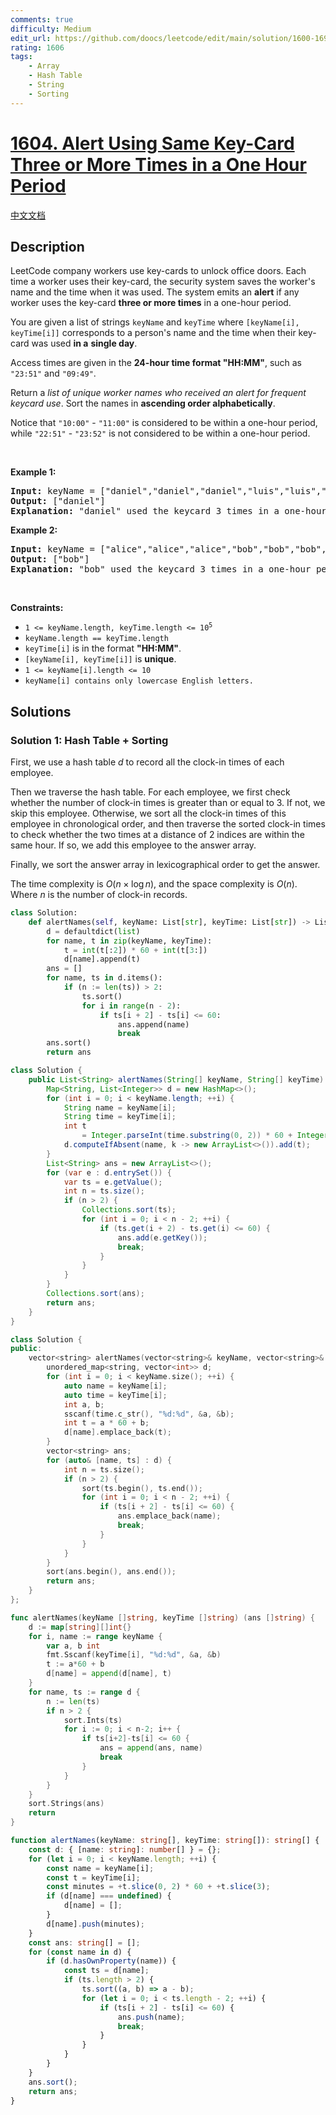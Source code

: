 ```yaml
---
comments: true
difficulty: Medium
edit_url: https://github.com/doocs/leetcode/edit/main/solution/1600-1699/1604.Alert%20Using%20Same%20Key-Card%20Three%20or%20More%20Times%20in%20a%20One%20Hour%20Period/README_EN.md
rating: 1606
tags:
    - Array
    - Hash Table
    - String
    - Sorting
---
```


# [1604. Alert Using Same Key-Card Three or More Times in a One Hour Period](https://leetcode.com/problems/alert-using-same-key-card-three-or-more-times-in-a-one-hour-period)

[中文文档](/solution/1600-1699/1604.Alert%20Using%20Same%20Key-Card%20Three%20or%20More%20Times%20in%20a%20One%20Hour%20Period/README.md)

## Description

<p>LeetCode company workers use key-cards to unlock office doors. Each time a worker uses their key-card, the security system saves the worker&#39;s name and the time when it was used. The system emits an <strong>alert</strong> if any worker uses the key-card <strong>three or more times</strong> in a one-hour period.</p>

<p>You are given a list of strings <code>keyName</code> and <code>keyTime</code> where <code>[keyName[i], keyTime[i]]</code> corresponds to a person&#39;s name and the time when their key-card was used <strong>in a</strong> <strong>single day</strong>.</p>

<p>Access times are given in the <strong>24-hour time format &quot;HH:MM&quot;</strong>, such as <code>&quot;23:51&quot;</code> and <code>&quot;09:49&quot;</code>.</p>

<p>Return a <em>list of unique worker names who received an alert for frequent keycard use</em>. Sort the names in <strong>ascending order alphabetically</strong>.</p>

<p>Notice that <code>&quot;10:00&quot;</code> - <code>&quot;11:00&quot;</code> is considered to be within a one-hour period, while <code>&quot;22:51&quot;</code> - <code>&quot;23:52&quot;</code> is not considered to be within a one-hour period.</p>

<p>&nbsp;</p>
<p><strong class="example">Example 1:</strong></p>

<pre>
<strong>Input:</strong> keyName = [&quot;daniel&quot;,&quot;daniel&quot;,&quot;daniel&quot;,&quot;luis&quot;,&quot;luis&quot;,&quot;luis&quot;,&quot;luis&quot;], keyTime = [&quot;10:00&quot;,&quot;10:40&quot;,&quot;11:00&quot;,&quot;09:00&quot;,&quot;11:00&quot;,&quot;13:00&quot;,&quot;15:00&quot;]
<strong>Output:</strong> [&quot;daniel&quot;]
<strong>Explanation:</strong> &quot;daniel&quot; used the keycard 3 times in a one-hour period (&quot;10:00&quot;,&quot;10:40&quot;, &quot;11:00&quot;).
</pre>

<p><strong class="example">Example 2:</strong></p>

<pre>
<strong>Input:</strong> keyName = [&quot;alice&quot;,&quot;alice&quot;,&quot;alice&quot;,&quot;bob&quot;,&quot;bob&quot;,&quot;bob&quot;,&quot;bob&quot;], keyTime = [&quot;12:01&quot;,&quot;12:00&quot;,&quot;18:00&quot;,&quot;21:00&quot;,&quot;21:20&quot;,&quot;21:30&quot;,&quot;23:00&quot;]
<strong>Output:</strong> [&quot;bob&quot;]
<strong>Explanation:</strong> &quot;bob&quot; used the keycard 3 times in a one-hour period (&quot;21:00&quot;,&quot;21:20&quot;, &quot;21:30&quot;).
</pre>

<p>&nbsp;</p>
<p><strong>Constraints:</strong></p>

<ul>
	<li><code>1 &lt;= keyName.length, keyTime.length &lt;= 10<sup>5</sup></code></li>
	<li><code>keyName.length == keyTime.length</code></li>
	<li><code>keyTime[i]</code> is in the format <strong>&quot;HH:MM&quot;</strong>.</li>
	<li><code>[keyName[i], keyTime[i]]</code> is <strong>unique</strong>.</li>
	<li><code>1 &lt;= keyName[i].length &lt;= 10</code></li>
	<li><code>keyName[i] contains only lowercase English letters.</code></li>
</ul>

## Solutions

### Solution 1: Hash Table + Sorting

First, we use a hash table $d$ to record all the clock-in times of each employee.

Then we traverse the hash table. For each employee, we first check whether the number of clock-in times is greater than or equal to 3. If not, we skip this employee. Otherwise, we sort all the clock-in times of this employee in chronological order, and then traverse the sorted clock-in times to check whether the two times at a distance of 2 indices are within the same hour. If so, we add this employee to the answer array.

Finally, we sort the answer array in lexicographical order to get the answer.

The time complexity is $O(n \times \log n)$, and the space complexity is $O(n)$. Where $n$ is the number of clock-in records.

<!-- tabs:start -->

```python
class Solution:
    def alertNames(self, keyName: List[str], keyTime: List[str]) -> List[str]:
        d = defaultdict(list)
        for name, t in zip(keyName, keyTime):
            t = int(t[:2]) * 60 + int(t[3:])
            d[name].append(t)
        ans = []
        for name, ts in d.items():
            if (n := len(ts)) > 2:
                ts.sort()
                for i in range(n - 2):
                    if ts[i + 2] - ts[i] <= 60:
                        ans.append(name)
                        break
        ans.sort()
        return ans
```

```java
class Solution {
    public List<String> alertNames(String[] keyName, String[] keyTime) {
        Map<String, List<Integer>> d = new HashMap<>();
        for (int i = 0; i < keyName.length; ++i) {
            String name = keyName[i];
            String time = keyTime[i];
            int t
                = Integer.parseInt(time.substring(0, 2)) * 60 + Integer.parseInt(time.substring(3));
            d.computeIfAbsent(name, k -> new ArrayList<>()).add(t);
        }
        List<String> ans = new ArrayList<>();
        for (var e : d.entrySet()) {
            var ts = e.getValue();
            int n = ts.size();
            if (n > 2) {
                Collections.sort(ts);
                for (int i = 0; i < n - 2; ++i) {
                    if (ts.get(i + 2) - ts.get(i) <= 60) {
                        ans.add(e.getKey());
                        break;
                    }
                }
            }
        }
        Collections.sort(ans);
        return ans;
    }
}
```

```cpp
class Solution {
public:
    vector<string> alertNames(vector<string>& keyName, vector<string>& keyTime) {
        unordered_map<string, vector<int>> d;
        for (int i = 0; i < keyName.size(); ++i) {
            auto name = keyName[i];
            auto time = keyTime[i];
            int a, b;
            sscanf(time.c_str(), "%d:%d", &a, &b);
            int t = a * 60 + b;
            d[name].emplace_back(t);
        }
        vector<string> ans;
        for (auto& [name, ts] : d) {
            int n = ts.size();
            if (n > 2) {
                sort(ts.begin(), ts.end());
                for (int i = 0; i < n - 2; ++i) {
                    if (ts[i + 2] - ts[i] <= 60) {
                        ans.emplace_back(name);
                        break;
                    }
                }
            }
        }
        sort(ans.begin(), ans.end());
        return ans;
    }
};
```

```go
func alertNames(keyName []string, keyTime []string) (ans []string) {
	d := map[string][]int{}
	for i, name := range keyName {
		var a, b int
		fmt.Sscanf(keyTime[i], "%d:%d", &a, &b)
		t := a*60 + b
		d[name] = append(d[name], t)
	}
	for name, ts := range d {
		n := len(ts)
		if n > 2 {
			sort.Ints(ts)
			for i := 0; i < n-2; i++ {
				if ts[i+2]-ts[i] <= 60 {
					ans = append(ans, name)
					break
				}
			}
		}
	}
	sort.Strings(ans)
	return
}
```

```ts
function alertNames(keyName: string[], keyTime: string[]): string[] {
    const d: { [name: string]: number[] } = {};
    for (let i = 0; i < keyName.length; ++i) {
        const name = keyName[i];
        const t = keyTime[i];
        const minutes = +t.slice(0, 2) * 60 + +t.slice(3);
        if (d[name] === undefined) {
            d[name] = [];
        }
        d[name].push(minutes);
    }
    const ans: string[] = [];
    for (const name in d) {
        if (d.hasOwnProperty(name)) {
            const ts = d[name];
            if (ts.length > 2) {
                ts.sort((a, b) => a - b);
                for (let i = 0; i < ts.length - 2; ++i) {
                    if (ts[i + 2] - ts[i] <= 60) {
                        ans.push(name);
                        break;
                    }
                }
            }
        }
    }
    ans.sort();
    return ans;
}
```

<!-- tabs:end -->

<!-- end -->
